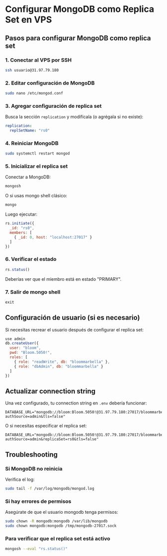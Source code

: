 # Configurar MongoDB como Replica Set en VPS

## Pasos para configurar MongoDB como replica set

### 1. Conectar al VPS por SSH
```bash
ssh usuario@31.97.79.180
```

### 2. Editar configuración de MongoDB
```bash
sudo nano /etc/mongod.conf
```

### 3. Agregar configuración de replica set
Busca la sección `replication` y modifícala (o agrégala si no existe):

```yaml
replication:
  replSetName: "rs0"
```

### 4. Reiniciar MongoDB
```bash
sudo systemctl restart mongod
```

### 5. Inicializar el replica set
Conectar a MongoDB:
```bash
mongosh
```

O si usas mongo shell clásico:
```bash
mongo
```

Luego ejecutar:
```javascript
rs.initiate({
  _id: "rs0",
  members: [
    { _id: 0, host: "localhost:27017" }
  ]
})
```

### 6. Verificar el estado
```javascript
rs.status()
```

Deberías ver que el miembro está en estado "PRIMARY".

### 7. Salir de mongo shell
```javascript
exit
```

## Configuración de usuario (si es necesario)

Si necesitas recrear el usuario después de configurar el replica set:

```javascript
use admin
db.createUser({
  user: "bloom",
  pwd: "Bloom.5050!",
  roles: [
    { role: "readWrite", db: "bloommarbella" },
    { role: "dbAdmin", db: "bloommarbella" }
  ]
})
```

## Actualizar connection string

Una vez configurado, tu connection string en `.env` debería funcionar:
```
DATABASE_URL="mongodb://bloom:Bloom.5050!@31.97.79.180:27017/bloommarbella?authSource=admin&tls=false"
```

O si necesitas especificar el replica set:
```
DATABASE_URL="mongodb://bloom:Bloom.5050!@31.97.79.180:27017/bloommarbella?authSource=admin&replicaSet=rs0&tls=false"
```

## Troubleshooting

### Si MongoDB no reinicia
Verifica el log:
```bash
sudo tail -f /var/log/mongodb/mongod.log
```

### Si hay errores de permisos
Asegúrate de que el usuario mongodb tenga permisos:
```bash
sudo chown -R mongodb:mongodb /var/lib/mongodb
sudo chown mongodb:mongodb /tmp/mongodb-27017.sock
```

### Para verificar que el replica set está activo
```bash
mongosh --eval "rs.status()"
```